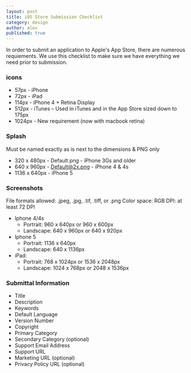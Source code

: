 ```yaml
---
layout: post
title: iOS Store Submission Checklist
category: design
author: alex
published: true
---
```


In order to submit an application to Apple's App Store, there are numerous requiements.  We use this checklist to make sure we have everything we need prior to submission.

### icons
* 57px - iPhone
* 72px - iPad
* 114px - iPhone 4 + Retina Display
* 512px - iTunes – Used in iTunes and in the App Store sized down to 175px
* 1024px - New requirement (now with macbook retina)

### Splash
Must be named exactly as is next to the dimensions & PNG only
* 320 x 480px - Default.png - iPhone 3Gs and older
* 640 x 960px - Default@2x.png - iPhone 4 & 4s
* 1136 x 640px - iPhone 5

### Screenshots
File formats allowed: .jpeg, .jpg, .tif, .tiff, or .png
Color space: RGB
DPI: at least 72 DPI
* Iphone 4/4s
	* Portrait: 960 x 640px or 960 x 600px
	* Landscape: 640 x 960px or 640 x 920px
* Iphone 5
	* Portrait: 1136 x 640px
	* Landscape: 640 x 1136px
* iPad:
	* Portrait: 768 x 1024px or 1536 x 2048px
	* Landscape: 1024 x 768px or 2048 x 1536px

### Submittal Information
* Title
* Description
* Keywords
* Default Language
* Version Number
* Copyright
* Primary Category
* Secondary Category (optional)
* Support Email Address
* Support URL
* Marketing URL (optional)
* Privacy Policy URL (optional)
